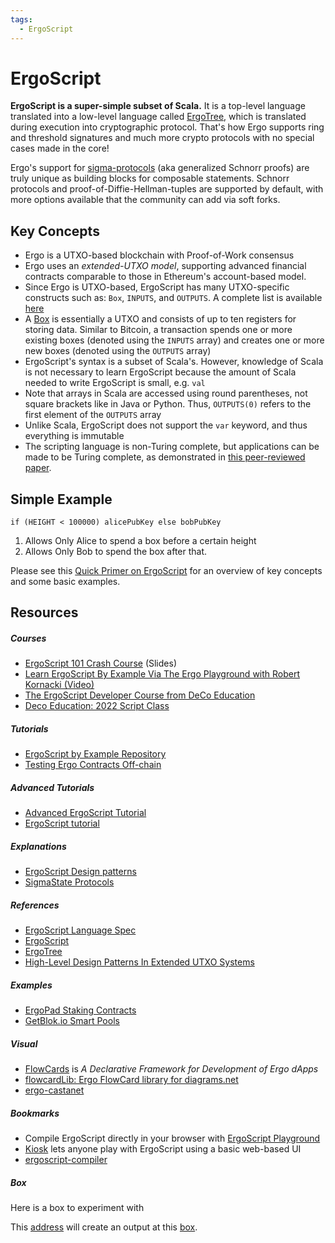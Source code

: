 ```yaml
---
tags:
  - ErgoScript
---
```


# ErgoScript

**ErgoScript is a super-simple subset of Scala.** It is a top-level language translated into a low-level language called [ErgoTree](ergotree.md), which is translated during execution into cryptographic protocol. That's how Ergo supports ring and threshold signatures and much more crypto protocols with no special cases made in the core!

Ergo's support for [sigma-protocols](sigma.md) (aka generalized Schnorr proofs) are truly unique as building blocks for composable statements. Schnorr protocols and proof-of-Diffie-Hellman-tuples are supported by default, with more options available that the community can add via soft forks.


## Key Concepts

- Ergo is a UTXO-based blockchain with Proof-of-Work consensus
- Ergo uses an *extended-UTXO model*, supporting advanced financial contracts comparable to those in Ethereum's account-based model. 
- Since Ergo is UTXO-based, ErgoScript has many UTXO-specific constructs such as: `Box`, `INPUTS`, and `OUTPUTS`. A complete list is available [here](https://github.com/ScorexFoundation/sigmastate-interpreter/blob/develop/docs/LangSpec.md)
- A [Box](../data-model/box/index.md) is essentially a UTXO and consists of up to ten registers for storing data. Similar to Bitcoin, a transaction spends one or more existing boxes (denoted using the `INPUTS` array) and creates one or more new boxes (denoted using the `OUTPUTS` array)
- ErgoScript's syntax is a subset of Scala's. However, knowledge of Scala is not necessary to learn ErgoScript because the amount of Scala needed to write ErgoScript is small, e.g. `val`
- Note that arrays in Scala are accessed using round parentheses, not square brackets like in Java or Python. Thus, `OUTPUTS(0)` refers to the first element of the `OUTPUTS` array
- Unlike Scala, ErgoScript does not support the `var` keyword, and thus everything is immutable
- The scripting language is non-Turing complete, but applications can be made to be Turing complete, as demonstrated in [this peer-reviewed paper](https://arxiv.org/pdf/1806.10116v1.pdf).

## Simple Example

```
if (HEIGHT < 100000) alicePubKey else bobPubKey
```

1. Allows Only Alice to spend a box before a certain height 
2. Allows Only Bob to spend the box after that.


Please see this [Quick Primer on ErgoScript](/dev/scs/ergoscript-primer) for an overview of key concepts and some basic examples. 

## Resources


##### Courses

- [ErgoScript 101 Crash Course](https://docs.google.com/presentation/d/10gYO82z_7qloRrFOcCxTFuzpP40IImPyIKMV2ZFd9M4/edit#slide=id.p) (Slides)
- [Learn ErgoScript By Example Via The Ergo Playground with Robert Kornacki (Video)](https://www.youtube.com/watch?v=8l2v1asHgyA)
- [The ErgoScript Developer Course from DeCo Education](https://github.com/DeCo-Education/ErgoScript-Developer-Course)
- [Deco Education: 2022 Script Class](https://www.youtube.com/watch?v=qR0_k7VH6KI&list=PLopsKGshj0B4DfFnS-pvriZhba050eaXu)


##### Tutorials 

- [ErgoScript by Example Repository](https://github.com/ergoplatform/ergoscript-by-example)
- [Testing Ergo Contracts Off-chain](https://github.com/anon-real/contract-testing)


##### Advanced Tutorials

- [Advanced ErgoScript Tutorial](https://ergoplatform.org/docs/AdvancedErgoScriptTutorial.pdf)
- [ErgoScript tutorial](https://ergoplatform.org/docs/ErgoScript.pdf)


##### Explanations

- [ErgoScript Design patterns](https://www.ergoforum.org/t/ergoscript-design-patterns/222)
- [SigmaState Protocols](https://docs.ergoplatform.com/sigmastate_protocols.pdf)

##### References

- [ErgoScript Language Spec](https://github.com/ScorexFoundation/sigmastate-interpreter/blob/develop/docs/LangSpec.md)
- [ErgoScript](https://ergoplatform.org/docs/ErgoScript.pdf) 
- [ErgoTree](https://ergoplatform.org/docs/ErgoTree.pdf)
- [High-Level Design Patterns In Extended UTXO Systems](https://github.com/Emurgo/Emurgo-Research/blob/master/smart-contracts/High%20Level%20Design%20Patterns%20In%20Extended%20UTXO%20Systems.md)

##### Examples

- [ErgoPad Staking Contracts](https://github.com/ergo-pad/ergopad/blob/staking-contracts/backend/app/contracts/staking.md)
- [GetBlok.io Smart Pools](https://github.com/GetBlok-io/ergo-smartpooling-contracts)


##### Visual

- [FlowCards](flowcards.md) is *A Declarative Framework for Development of Ergo dApps* 
- [flowcardLib: Ergo FlowCard library for diagrams.net](https://github.com/lucagdangelo/flowcardLib)
- [ergo-castanet](https://github.com/iandebeer/ergo-castanet)

##### Bookmarks


- Compile ErgoScript directly in your browser with [ErgoScript Playground](https://wallet.plutomonkey.com/p2s/)
- [Kiosk](/dev/stack/kiosk) lets anyone play with ErgoScript using a basic web-based UI
- [ergoscript-compiler](https://github.com/ergoplatform/ergoscript-compiler)

##### Box

Here is a box to experiment with 

This [address](https://wallet.plutomonkey.com/p2s/?source=c2lnbWFQcm9wKFNFTEYuaWQgPT0gSU5QVVRTKDApLmlkKQ==) will create an output at this [box](https://api.ergoplatform.com/api/v0/transactions/boxes/byAddress/unspent/ZX44DGQZJ4SoDVh58XRuNZjAq).






